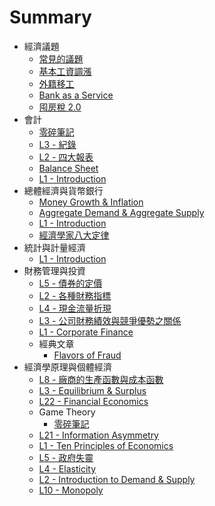 # Summary

- 經濟議題
  - [常見的議題](<././經濟議題/常見的議題.md>)
  - [基本工資調漲](<././經濟議題/基本工資調漲.md>)
  - [外籍移工](<././經濟議題/外籍移工.md>)
  - [Bank as a Service](<././經濟議題/Bank as a Service.md>)
  - [囤房稅 2.0](<././經濟議題/囤房稅 2.0.md>)
- 會計
  - [零碎筆記](<././會計/零碎筆記.md>)
  - [L3 - 紀錄](<././會計/L3 - 紀錄.md>)
  - [L2 - 四大報表](<././會計/L2 - 四大報表.md>)
  - [Balance Sheet](<././會計/Balance Sheet.md>)
  - [L1 - Introduction](<././會計/L1 - Introduction.md>)
- 總體經濟與貨幣銀行
  - [Money Growth & Inflation](<././總體經濟與貨幣銀行/Money Growth & Inflation.md>)
  - [Aggregate Demand & Aggregate Supply](<././總體經濟與貨幣銀行/Aggregate Demand & Aggregate Supply.md>)
  - [L1 - Introduction](<././總體經濟與貨幣銀行/L1 - Introduction.md>)
  - [經濟學家八大定律](<././經濟學家八大定律.md>)
- 統計與計量經濟
  - [L1 - Introduction](<././統計與計量經濟/L1 - Introduction.md>)
- 財務管理與投資
  - [L5 - 債券的定價](<././財務管理與投資/L5 - 債券的定價.md>)
  - [L2 - 各種財務指標](<././財務管理與投資/L2 - 各種財務指標.md>)
  - [L4 - 現金流量折現](<././財務管理與投資/L4 - 現金流量折現.md>)
  - [L3 - 公司財務績效與競爭優勢之關係](<././財務管理與投資/L3 - 公司財務績效與競爭優勢之關係.md>)
  - [L1 - Corporate Finance](<././財務管理與投資/L1 - Corporate Finance.md>)
  - 經典文章
    - [Flavors of Fraud](<././財務管理與投資/經典文章/Flavors of Fraud.md>)
- 經濟學原理與個體經濟
  - [L8 - 廠商的生產函數與成本函數](<././經濟學原理與個體經濟/L8 - 廠商的生產函數與成本函數.md>)
  - [L3 - Equilibrium & Surplus](<././經濟學原理與個體經濟/L3 - Equilibrium & Surplus.md>)
  - [L22 - Financial Economics](<././經濟學原理與個體經濟/L22 - Financial Economics.md>)
  - Game Theory
    - [零碎筆記](<././經濟學原理與個體經濟/Game Theory/零碎筆記.md>)
  - [L21 - Information Asymmetry](<././經濟學原理與個體經濟/L21 - Information Asymmetry.md>)
  - [L1 - Ten Principles of Economics](<././經濟學原理與個體經濟/L1 - Ten Principles of Economics.md>)
  - [L5 - 政府失靈](<././經濟學原理與個體經濟/L5 - 政府失靈.md>)
  - [L4 - Elasticity](<././經濟學原理與個體經濟/L4 - Elasticity.md>)
  - [L2 - Introduction to Demand & Supply](<././經濟學原理與個體經濟/L2 - Introduction to Demand & Supply.md>)
  - [L10 - Monopoly](<././經濟學原理與個體經濟/L10 - Monopoly.md>)
